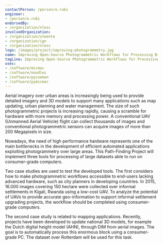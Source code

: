 ```yaml
---
contactPerson: /person/o.rubi
engineer:
- /person/o.rubi
endorsedBy:
- /organization/nlesc
involvedOrganization:
- /organization/utwente
- /organization/ign
- /organization/nlesc
logo: /images/project/improving-photogrammetry.jpg
name: Improving Open-Source Photogrammetric Workflows for Processing Big Datasets
tagLine: Improving Open-Source Photogrammetric Workflows for Processing Big Datasets
uses:
- /software/micmac
- /software/noodles
- /software/pycoeman
- /software/pymicmac
---
```

Aerial imagery over urban areas is increasingly being used to provide detailed imagery and 3D models to support many applications such as map updating, urban planning and water management. The size of such photogrammetric projects is increasing rapidly, causing a scramble for hardware with more memory and processing power. A conventional UAV (Unmanned Aerial Vehicle) flight can collect thousands of images and conventional photogrammetric sensors can acquire images of more than 200 Megapixels in size.

Nowadays, the need of high performance hardware represents one of the main bottlenecks in the development of efficient automated applications exploiting photogrammetry over large areas. This Path-Finding Project will implement three tools for processing of large datasets able to run on consumer-grade computers.

Two case studies are used to test the developed tools. The first considers how to make photogrammetric workflows accessible to end-users lacking advanced hardware, such as city planners in developing countries. In 2015, 16.000 images covering 150 hectare were collected over informal settlements in Kigali, Rwanda using a low-cost UAV. To analyze the potential of UAVs to provide accurate geo-information to support informal settlement upgrading projects, the workflow should be completed using consumer-grade computers.

The second case study is related to mapping applications. Recently, projects have been developed to update national 3D models, for example the Dutch digital height model (AHN), through DIM from aerial images. The goal is to automatically process this enormous block using a consumer-grade PC. The dataset over Rotterdam will be used for this task.
